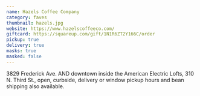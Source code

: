```yaml
---
name: Hazels Coffee Company
category: faves
thumbnail: hazels.jpg
website: https://www.hazelscoffeeco.com/
giftcard: https://squareup.com/gift/1N1R6ZT2Y166C/order
pickup: true
delivery: true
masks: true
masked: false
---
```

3829 Frederick Ave. AND downtown inside the American Electric Lofts, 310 N. Third St., open, curbside, delivery or window pickup hours and bean shipping also available.